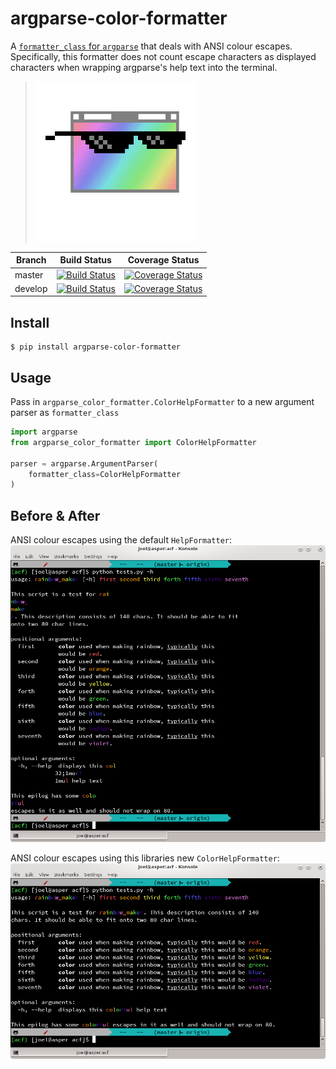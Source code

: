 # argparse-color-formatter
A [`formatter_class` for `argparse`](https://docs.python.org/3/library/argparse.html#formatter-class) that deals with ANSI colour escapes. Specifically, this formatter does not count escape characters as displayed characters when wrapping argparse's help text into the terminal.

> ![That script's help text is so cool...](/acf.png "That script's help text is so cool...")

| Branch | Build Status | Coverage Status |
| ------ | ------------ | --------------- |
| master | [![Build Status](https://semaphoreci.com/api/v1/arrai-innovations/argparse-color-formatter/branches/master/shields_badge.svg)](https://semaphoreci.com/arrai-innovations/argparse-color-formatter) | [![Coverage Status](https://docs.arrai-dev.com/argparse-color-formatter/htmlcov_master/coverage.svg)](https://docs.arrai-dev.com/argparse-color-formatter/htmlcov_master/) |
| develop | [![Build Status](https://semaphoreci.com/api/v1/arrai-innovations/argparse-color-formatter/branches/develop/shields_badge.svg)](https://semaphoreci.com/arrai-innovations/argparse-color-formatter) | [![Coverage Status](https://docs.arrai-dev.com/argparse-color-formatter/htmlcov_develop/coverage.svg)](https://docs.arrai-dev.com/argparse-color-formatter/htmlcov_develop/) |

## Install

```shell
$ pip install argparse-color-formatter
```

## Usage

Pass in `argparse_color_formatter.ColorHelpFormatter` to a new argument parser as `formatter_class`

```python
import argparse
from argparse_color_formatter import ColorHelpFormatter

parser = argparse.ArgumentParser(
    formatter_class=ColorHelpFormatter
)
```

## Before & After
ANSI colour escapes using the default `HelpFormatter`:
![before screenshot](/before.png)

ANSI colour escapes using this libraries new `ColorHelpFormatter`:
![after screenshot](/after.png)
